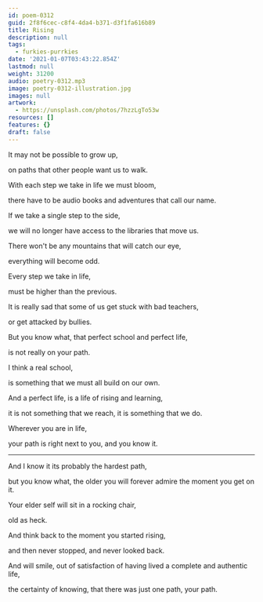 ```yaml
---
id: poem-0312
guid: 2f8f6cec-c8f4-4da4-b371-d3f1fa616b89
title: Rising
description: null
tags:
  - furkies-purrkies
date: '2021-01-07T03:43:22.854Z'
lastmod: null
weight: 31200
audio: poetry-0312.mp3
image: poetry-0312-illustration.jpg
images: null
artwork:
  - https://unsplash.com/photos/7hzzLgTo53w
resources: []
features: {}
draft: false
---
```


It may not be possible to grow up,

on paths that other people want us to walk.

With each step we take in life we must bloom,

there have to be audio books and adventures that call our name.

If we take a single step to the side,

we will no longer have access to the libraries that move us.

There won't be any mountains that will catch our eye,

everything will become odd.

Every step we take in life,

must be higher than the previous.

It is really sad that some of us get stuck with bad teachers,

or get attacked by bullies.

But you know what, that perfect school and perfect life,

is not really on your path.

I think a real school,

is something that we must all build on our own.

And a perfect life, is a life of rising and learning,

it is not something that we reach, it is something that we do.

Wherever you are in life,

your path is right next to you, and you know it.

---

And I know it its probably the hardest path,

but you know what, the older you will forever admire the moment you get on it.

Your elder self will sit in a rocking chair,

old as heck.

And think back to the moment you started rising,

and then never stopped, and never looked back.

And will smile, out of satisfaction of having lived a complete and authentic life,

the certainty of knowing, that there was just one path, your path.
